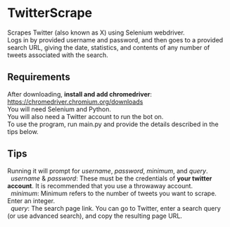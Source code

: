 # TwitterScrape
Scrapes Twitter (also known as X) using Selenium webdriver.<br />
Logs in by provided username and password, and then goes to a provided search URL, giving the date, statistics, and contents of any number of tweets associated with the search.

## Requirements
After downloading, **install and add chromedriver**: https://chromedriver.chromium.org/downloads  \
You will need Selenium and Python. \
You will also need a Twitter account to run the bot on. \
To use the program, run main.py and provide the details described in the tips below.

## Tips
Running it will prompt for *username*, *password*, *minimum*, and *query*.\
&nbsp;&nbsp;*username* & *password*: These must be the credentials of **your twitter account**. It is recommended that you use a throwaway account.\
&nbsp;&nbsp;*minimum*: Minimum refers to the number of tweets you want to scrape. Enter an integer.\
&nbsp;&nbsp;*query*: The search page link. You can go to Twitter, enter a search query (or use advanced search), and copy the resulting page URL.
